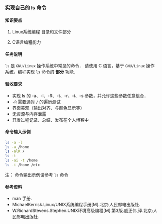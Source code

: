 ### 实现自己的 ls 命令

#### 知识要点

1. Linux系统编程 目录和文件部分

2. C语言编程能力

#### 任务说明

`ls` 是 `GNU/Linux` 操作系统中常见的命令．
请使用 C 语言，基于 `GNU/Linux` 操作系统，编程实现 `ls` 命令的 **部分** 功能．

#### 验收要求

- 实现 ls 的 -a、-l、-R、-t、-r、-i、-s 参数，并允许这些参数任意组合．
- `-R` 需要通对 `/` 的遍历测试
- 界面美观（输出对齐、与颜色显示等）
- 无资源与内存泄露
- 开发过程记录、总结、发布在个人博客中

#### 命令输入示例

```bash
ls -a -l
ls -a /home
ls -alR /
ls -t
ls -ai -t /home
ls -i /home /etc
```

注：
命令输出示例请参考 `ls` 命令



#### 参考资料

- man 手册.
- MichaelKerrisk.Linux/UNIX系统编程手册\[M\].北京:人民邮电出版社.
- W.RichardStevens.Stephen.UNIX环境高级编程\[M\].第3版.戚正伟,译.北京:人民邮电出版社.

